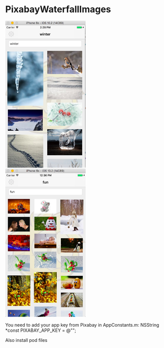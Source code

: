 # PixabayWaterfallImages

<img src='https://raw.githubusercontent.com/llodi/PixabayWaterfallImages/master/screen1.png' width='253' alt='Ex Screen'>
<img src='https://raw.githubusercontent.com/llodi/PixabayWaterfallImages/master/screen2.png' width='253' alt='Ex Screen'>


You need to add your app key from Pixabay in AppConstants.m:
NSString *const PIXABAY_APP_KEY = @"";

Also install pod files

